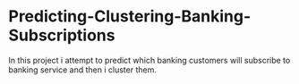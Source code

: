 # Predicting-Clustering-Banking-Subscriptions
In this project i attempt to predict which banking customers will subscribe to banking service and then i cluster them.
